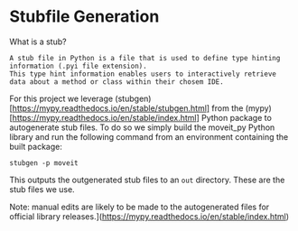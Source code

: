 # Stubfile Generation
What is a stub?

```
A stub file in Python is a file that is used to define type hinting information (.pyi file extension).
This type hint information enables users to interactively retrieve data about a method or class within their chosem IDE.
```

For this project we leverage (stubgen)[https://mypy.readthedocs.io/en/stable/stubgen.html] from the (mypy)[https://mypy.readthedocs.io/en/stable/index.html]
Python package to autogenerate stub files. To do so we simply build the moveit_py Python library and run the following command from an environment containing the built package:

```
stubgen -p moveit
```

This outputs the outgenerated stub files to an `out` directory. These are the stub files we use.

Note: manual edits are likely to be made to the autogenerated files for official library releases.](https://mypy.readthedocs.io/en/stable/index.html)
